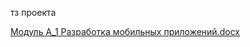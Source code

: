 тз проекта 

[Модуль А_1 Разработка мобильных приложений.docx](https://github.com/user-attachments/files/20646379/_1.docx)
